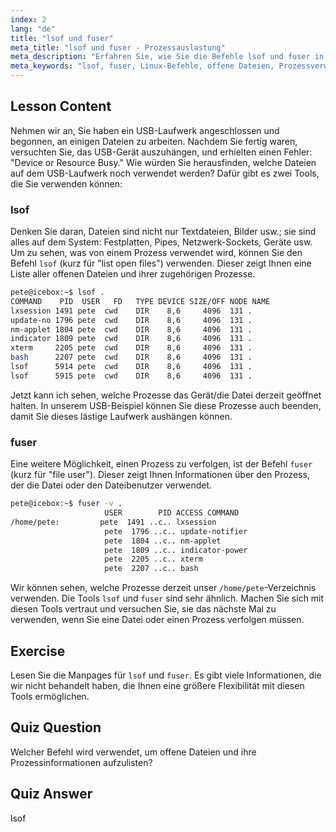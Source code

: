 ```yaml
---
index: 2
lang: "de"
title: "lsof und fuser"
meta_title: "lsof und fuser - Prozessauslastung"
meta_description: "Erfahren Sie, wie Sie die Befehle lsof und fuser in Linux verwenden, um Prozesse zu identifizieren, die Dateien nutzen. Verstehen Sie 'Device or Resource Busy'-Fehler und verwalten Sie offene Dateien effektiv."
meta_keywords: "lsof, fuser, Linux-Befehle, offene Dateien, Prozessverwaltung, Linux-Tutorial, Anfängerleitfaden, Gerät besetzt"
---
```


## Lesson Content

Nehmen wir an, Sie haben ein USB-Laufwerk angeschlossen und begonnen, an einigen Dateien zu arbeiten. Nachdem Sie fertig waren, versuchten Sie, das USB-Gerät auszuhängen, und erhielten einen Fehler: "Device or Resource Busy." Wie würden Sie herausfinden, welche Dateien auf dem USB-Laufwerk noch verwendet werden? Dafür gibt es zwei Tools, die Sie verwenden können:

### lsof

Denken Sie daran, Dateien sind nicht nur Textdateien, Bilder usw.; sie sind alles auf dem System: Festplatten, Pipes, Netzwerk-Sockets, Geräte usw. Um zu sehen, was von einem Prozess verwendet wird, können Sie den Befehl `lsof` (kurz für "list open files") verwenden. Dieser zeigt Ihnen eine Liste aller offenen Dateien und ihrer zugehörigen Prozesse.

```bash
pete@icebox:~$ lsof .
COMMAND    PID  USER   FD   TYPE DEVICE SIZE/OFF NODE NAME
lxsession 1491 pete  cwd    DIR    8,6     4096  131 .
update-no 1796 pete  cwd    DIR    8,6     4096  131 .
nm-applet 1804 pete  cwd    DIR    8,6     4096  131 .
indicator 1809 pete  cwd    DIR    8,6     4096  131 .
xterm     2205 pete  cwd    DIR    8,6     4096  131 .
bash      2207 pete  cwd    DIR    8,6     4096  131 .
lsof      5914 pete  cwd    DIR    8,6     4096  131 .
lsof      5915 pete  cwd    DIR    8,6     4096  131 .
```

Jetzt kann ich sehen, welche Prozesse das Gerät/die Datei derzeit geöffnet halten. In unserem USB-Beispiel können Sie diese Prozesse auch beenden, damit Sie dieses lästige Laufwerk aushängen können.

### fuser

Eine weitere Möglichkeit, einen Prozess zu verfolgen, ist der Befehl `fuser` (kurz für "file user"). Dieser zeigt Ihnen Informationen über den Prozess, der die Datei oder den Dateibenutzer verwendet.

```bash
pete@icebox:~$ fuser -v .
                     USER        PID ACCESS COMMAND
/home/pete:         pete  1491 ..c.. lxsession
                     pete  1796 ..c.. update-notifier
                     pete  1804 ..c.. nm-applet
                     pete  1809 ..c.. indicator-power
                     pete  2205 ..c.. xterm
                     pete  2207 ..c.. bash
```

Wir können sehen, welche Prozesse derzeit unser `/home/pete`-Verzeichnis verwenden. Die Tools `lsof` und `fuser` sind sehr ähnlich. Machen Sie sich mit diesen Tools vertraut und versuchen Sie, sie das nächste Mal zu verwenden, wenn Sie eine Datei oder einen Prozess verfolgen müssen.

## Exercise

Lesen Sie die Manpages für `lsof` und `fuser`. Es gibt viele Informationen, die wir nicht behandelt haben, die Ihnen eine größere Flexibilität mit diesen Tools ermöglichen.

## Quiz Question

Welcher Befehl wird verwendet, um offene Dateien und ihre Prozessinformationen aufzulisten?

## Quiz Answer

lsof

